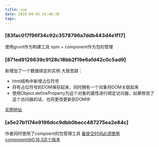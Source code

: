 ```yaml
---
title: vue
date: 2016-04-05 14:48:30
tags:
---
```


### [83fac017f96f34c92c3578796a7ddb443d4e1f17] ###

使用grunt作为构建工具
npm + component作为包的管理

### [871ed9126639c9128c18bb2f19e6afd42c0c5ad9] ###
新增加了一个数据绑定的实例
大致思路：
- html结构中新增占位符号
- 将有占位符号的DOM保存起来，同时拥有一个对象将DOM关联起来
- 使用Object.defineProperty为这个对象的属性进行绑定访问器，如果修改了这个访问器的话，也将更改更新到DOM中 

[实例地址](https://github.com/vuejs/vue/blob/871ed9126639c9128c18bb2f19e6afd42c0c5ad9/explorations%2Fgetset.html)


### [a5e27b1174e9196dcc9dbb0becc487275ea2e84c] ###
作者同时使用了compoent的包管理工具
看提交时间必须使用component@0.16.3这个版本